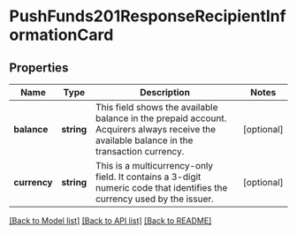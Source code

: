 # PushFunds201ResponseRecipientInformationCard

## Properties
Name | Type | Description | Notes
------------ | ------------- | ------------- | -------------
**balance** | **string** | This field shows the available balance in the prepaid account. Acquirers always receive the available balance in the transaction currency. | [optional] 
**currency** | **string** | This is a multicurrency-only field. It contains a 3-digit numeric code that identifies the currency used by the issuer. | [optional] 

[[Back to Model list]](../README.md#documentation-for-models) [[Back to API list]](../README.md#documentation-for-api-endpoints) [[Back to README]](../README.md)



